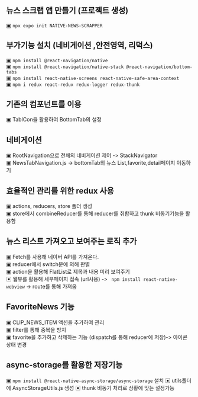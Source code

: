 ## 뉴스 스크랩 앱 만들기 (프로젝트 생성)

▣ `npx expo init NATIVE-NEWS-SCRAPPER`


## 부가기능 설치 (네비게이션 ,안전영역, 리덕스)

▣ `npm install @react-navigation/native`<br>
▣ `npm install @react-navigation/native-stack @react-navigation/bottom-tabs`<br>
▣ `npm install react-native-screens react-native-safe-area-context`<br>
▣ `npm i redux react-redux redux-logger redux-thunk`<br>

## 기존의 컴포넌트를 이용 

▣ TabICon을 활용하여 BottomTab의 설정<br>


## 네비게이션 

▣ RootNavigation으로 전체의 네비게이션 제어 -> StackNavigator<br>
▣ NewsTabNavigation.js -> bottomTab의 뉴스 List,favorite,detail페이지 이동하기 <br>

## 효율적인 관리를 위한 redux 사용 

▣ actions, reducers, store 폴더 생성<br>
▣ store에서 combineReducer를 통해 reducer를 취합하고 thunk 비동기기능을 활용함 <br>

## 뉴스 리스트 가져오고 보여주는 로직 추가 

▣ Fetch를 사용해 네이버 API를 가져온다.<br>
▣ reducer에서 switch문에 의해 판별 <br>
▣ action을 활용해 FlatList로 제목과 내용 미리 보여주기 <br>
▣ 웹뷰를 활용해 세부페이지 접속 (url사용) -> ` npm install react-native-webview` -> route를 통해 가져옴 <br>


## FavoriteNews 기능 

▣ CLIP_NEWS_ITEM 액션을 추가하여 관리<br>
▣ filter를 통해 중복을 방지 <br>
▣ favorite을 추가하고 삭제하는 기능 (dispatch를 통해 reducer에 저장)-> 아이콘 상태 변경 <br>


## async-storage를 활용한 저장기능 

▣ `npm install @react-native-async-storage/async-storage` 설치
▣ utils폴더에 AsyncStorageUtils.js 생성 
▣ thunk 비동기 처리로 상황에 맞는 설정가능 


